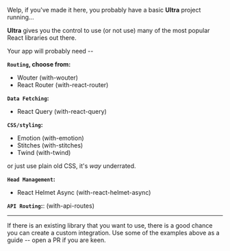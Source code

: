 Welp, if you've made it here, you probably have a basic **Ultra** project
running...

**Ultra** gives you the control to use (or not use) many of the most popular
React libraries out there.

Your app will probably need --

**`Routing`, choose from:**

- Wouter (with-wouter)
- React Router (with-react-router)

**`Data Fetching`:**

- React Query (with-react-query)

**`CSS/styling`:**

- Emotion (with-emotion)
- Stitches (with-stitches)
- Twind (with-twind)

or just use plain old CSS, it's _way_ underrated.

**`Head Management`:**

- React Helmet Async (with-react-helmet-async)

**`API Routing`:**: (with-api-routes)

---

If there is an existing library that you want to use, there is a good chance you
can create a custom integration. Use some of the examples above as a guide --
open a PR if you are keen.

